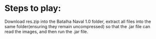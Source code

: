 # Steps to play:
Download res.zip into the Batalha Naval 1.0 folder, extract all files into the same folder(ensuring they
remain uncompressed) so that the .jar file can read the images, and then run the .jar file.
